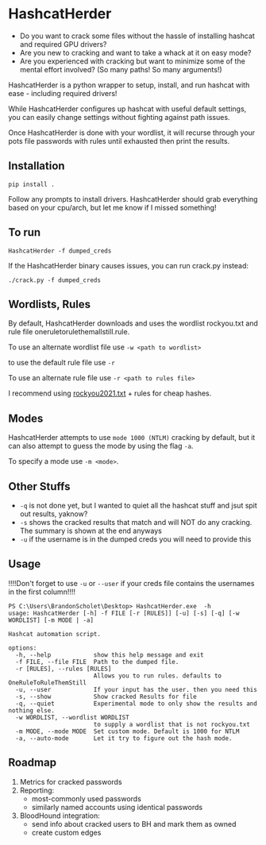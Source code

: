 # HashcatHerder

- Do you want to crack some files without the hassle of installing hashcat and required GPU drivers?
- Are you new to cracking and want to take a whack at it on easy mode?
- Are you experienced with cracking but want to minimize some of the mental effort involved? (So many paths! So many arguments!)

HashcatHerder is a python wrapper to setup, install, and run hashcat with ease - including required drivers!

While HashcatHerder configures up hashcat with useful default settings, you can easily change settings without fighting against path issues.

Once HashcatHerder is done with your wordlist, it will recurse through your pots file passwords with rules until exhausted then print the results.

## Installation

```pip install .```

Follow any prompts to install drivers. HashcatHerder should grab everything based on your cpu/arch, but let me know if I missed something!

## To run

```HashcatHerder -f dumped_creds ```

If the HashcatHerder binary causes issues, you can run crack.py instead:

```./crack.py -f dumped_creds ```

## Wordlists, Rules

By default, HashcatHerder downloads and uses the wordlist rockyou.txt and rule file oneruletorulethemallstill.rule.

To use an alternate wordlist file use `-w <path to wordlist>`

to use the default rule file use `-r`

To use an alternate rule file use `-r <path to rules file>`

I recommend using [rockyou2021.txt](https://github.com/ohmybahgosh/RockYou2021.txt) + rules for cheap hashes.

## Modes

HashcatHerder attempts to use `mode 1000 (NTLM)` cracking by default, but it can also attempt to guess the mode by using the flag `-a`.

To specify a mode use `-m <mode>`.

## Other Stuffs

- `-q` is not done yet, but I wanted to quiet all the hashcat stuff and jsut spit out results, yaknow?
- `-s` shows the cracked results that match and will NOT do any cracking. The summary is shown at the end anyways
- `-u` if the username is in the dumped creds you will need to provide this


## Usage

!!!!Don't forget to use `-u` or `--user` if your creds file contains the usernames in the first column!!!!

```
PS C:\Users\BrandonScholet\Desktop> HashcatHerder.exe  -h
usage: HashcatHerder [-h] -f FILE [-r [RULES]] [-u] [-s] [-q] [-w WORDLIST] [-m MODE | -a]

Hashcat automation script.

options:
  -h, --help            show this help message and exit
  -f FILE, --file FILE  Path to the dumped file.
  -r [RULES], --rules [RULES]
                        Allows you to run rules. defaults to OneRuleToRuleThemStill
  -u, --user            If your input has the user. then you need this
  -s, --show            Show cracked Results for file
  -q, --quiet           Experimental mode to only show the results and nothing else.
  -w WORDLIST, --wordlist WORDLIST
                        to supply a wordlist that is not rockyou.txt
  -m MODE, --mode MODE  Set custom mode. Default is 1000 for NTLM
  -a, --auto-mode       Let it try to figure out the hash mode.
```  

## Roadmap
1. Metrics for cracked passwords
2. Reporting: 
    - most-commonly used passwords
    - similarly named accounts using identical passwords
3. BloodHound integration:
    - send info about cracked users to BH and mark them as owned
    - create custom edges
